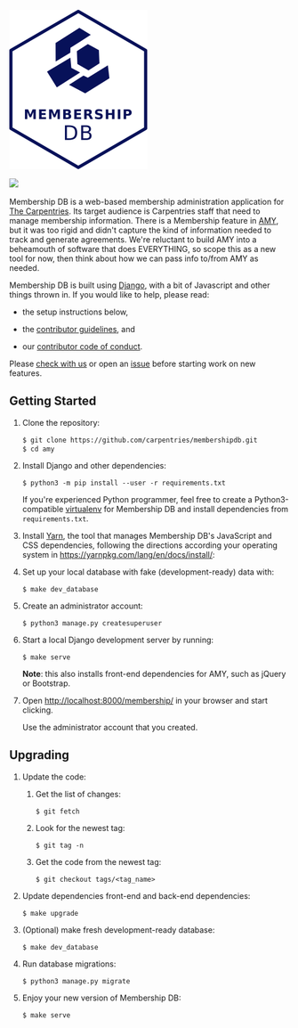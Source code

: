 ![](assets/carpentries-mdb-hex-white.png)

![](https://travis-ci.org/carpentries/mdb.svg?branch=master)

Membership DB is a web-based membership administration application
for [The Carpentries](tc).  Its target audience is Carpentries
staff that need to manage membership information. There is a Membership
feature in [AMY](amy), but it was too rigid and didn't capture the kind
of information needed to track and generate agreements. We're reluctant
to build AMY into a beheamouth of software that does EVERYTHING, so
scope this as a new tool for now, then think about how we can pass info
to/from AMY as needed.

Membership DB is built using [Django](django), with a bit of Javascript
and other things thrown in.  If you would like to help, please read:

*   the setup instructions below,

*   the [contributor guidelines](CONTRIBUTING.md), and

*   our [contributor code of conduct](CONDUCT.md).

Please [check with us](contact-address) or open an [issue](issues)
before starting work on new features.

## Getting Started

1.  Clone the repository:

    ~~~
    $ git clone https://github.com/carpentries/membershipdb.git
    $ cd amy
    ~~~

2.  Install Django and other dependencies:

    ~~~
    $ python3 -m pip install --user -r requirements.txt
    ~~~

    If you're experienced Python programmer, feel free to create a
    Python3-compatible [virtualenv](virtualenv) for Membership DB and install
    dependencies from `requirements.txt`.

1.  Install [Yarn](yarn), the tool that manages Membership DB's JavaScript and CSS
    dependencies, following the directions according your operating system in
    https://yarnpkg.com/lang/en/docs/install/:

2.  Set up your local database with fake (development-ready) data with:

    ~~~
    $ make dev_database
    ~~~
    
3.  Create an administrator account:

    ~~~
    $ python3 manage.py createsuperuser
    ~~~

4.  Start a local Django development server by running:

    ~~~
    $ make serve
    ~~~

    **Note**:  this also installs front-end dependencies for AMY, such as jQuery or Bootstrap.

7.  Open <http://localhost:8000/membership/> in your browser and start clicking.

    Use the administrator account that you created.

## Upgrading

1.  Update the code:

    1.  Get the list of changes:

        ~~~
        $ git fetch
        ~~~

    2.  Look for the newest tag:

        ~~~~
        $ git tag -n
        ~~~~

    3.  Get the code from the newest tag:

        ~~~~
        $ git checkout tags/<tag_name>
        ~~~~

2.  Update dependencies front-end and back-end dependencies:

    ~~~
    $ make upgrade
    ~~~

3.  (Optional) make fresh development-ready database:

    ~~~
    $ make dev_database
    ~~~

4.  Run database migrations:

    ~~~~
    $ python3 manage.py migrate
    ~~~~

5.  Enjoy your new version of Membership DB:

    ~~~
    $ make serve
    ~~~

[amy]: https://github.com/swcarpentry/amy
[contact-address]: mailto:francisco.palm@gmail.com
[django]: https://www.djangoproject.com
[issues]: https://github.com/arpentries/membershipdb/issues
[tc]: http://carpentries.org
[virtualenv]: https://virtualenv.pypa.io/en/latest/userguide.html
[yarn]: https://yarnpkg.com